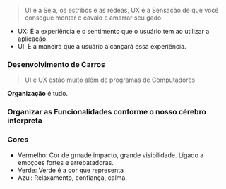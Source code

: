 >UI é a Sela, os estribos e as rédeas, UX é a Sensação de que você consegue montar o cavalo e amarrar seu gado.

- UX: É a experiência e o sentimento que o usuário tem ao utilizar a aplicação.
- UI: É a maneira que a usuário alcançará essa experiência.

### Desenvolvimento de Carros

>UI e UX estão muito além de programas de Computadores

__Organização__ é tudo.

### Organizar as Funcionalidades conforme o nosso cérebro interpreta

### Cores
- Vermelho: Cor de grnade impacto, grande visibilidade.
  Ligado a emoçoes fortes e arrebatadoras.
- Verde: Verde é a cor que representa
- Azul: Relaxamento, confiança, calma.